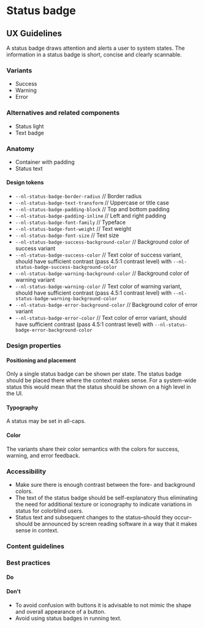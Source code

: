 <!-- \*Status: **In development\*** -->

# Status badge

## UX Guidelines

A status badge draws attention and alerts a user to system states. The information in a status badge is short, concise and clearly scannable.

### Variants

- Success
- Warning
- Error

### Alternatives and related components

- Status light
- Text badge

### Anatomy

- Container with padding
- Status text

#### Design tokens

- `--nl-status-badge-border-radius` // Border radius
- `--nl-status-badge-text-transform` // Uppercase or title case
- `--nl-status-badge-padding-block` // Top and bottom padding
- `--nl-status-badge-padding-inline` // Left and right padding
- `--nl-status-badge-font-family` // Typeface
- `--nl-status-badge-font-weight` // Text weight
- `--nl-status-badge-font-size` // Text size
- `--nl-status-badge-success-background-color` // Background color of success variant
- `--nl-status-badge-success-color` // Text color of success variant, should have sufficient contrast (pass 4.5:1 contrast level) with `--nl-status-badge-success-background-color`
- `--nl-status-badge-warning-background-color` // Background color of warning variant
- `--nl-status-badge-warning-color` // Text color of warning variant, should have sufficient contrast (pass 4.5:1 contrast level) with `--nl-status-badge-warning-background-color`
- `--nl-status-badge-error-background-color` // Background color of error variant
- `--nl-status-badge-error-color` // Text color of error variant, should have sufficient contrast (pass 4.5:1 contrast level) with `--nl-status-badge-error-background-color`

### Design properties

#### Positioning and placement

Only a single status badge can be shown per state. The status badge should be placed there where the context makes sense. For a system-wide status this would mean that the status should be shown on a high level in the UI.

#### Typography

A status may be set in all-caps.

#### Color

The variants share their color semantics with the colors for success, warning, and error feedback.

### Accessibility

- Make sure there is enough contrast between the fore- and background colors.
- The text of the status badge should be self-explanatory thus eliminating the need for additional texture or iconography to indicate variations in status for colorblind users.
- Status text and subsequent changes to the status–should they occur–should be announced by screen reading software in a way that it makes sense in context.

### Content guidelines

### Best practices

#### Do

#### Don't

- To avoid confusion with buttons it is advisable to not mimic the shape and overall appearance of a button.
- Avoid using status badges in running text.
